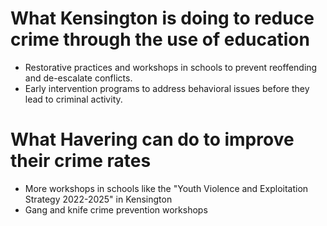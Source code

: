 # What Kensington is doing to reduce crime through the use of education
- Restorative practices and workshops in schools to prevent reoffending and de-escalate conflicts.
- Early intervention programs to address behavioral issues before they lead to criminal activity.

# What Havering can do to improve their crime rates
- More workshops in schools like the "Youth Violence and Exploitation Strategy 2022-2025" in Kensington
- Gang and knife crime prevention workshops 

